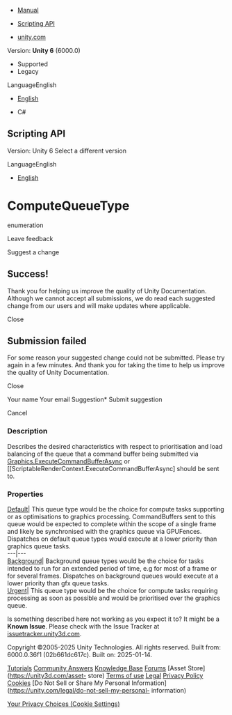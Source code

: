[ ]()

  * [Manual](../Manual/index.html)
  * [Scripting API](../ScriptReference/index.html)

  * [unity.com](https://unity.com/)

Version: **Unity 6** (6000.0)

  * Supported
  * Legacy

LanguageEnglish

  * [English]()

  * C#

[ ](https://docs.unity3d.com)

## Scripting API

Version: Unity 6 Select a different version

LanguageEnglish

  * [English]()

# ComputeQueueType

enumeration

Leave feedback

Suggest a change

## Success!

Thank you for helping us improve the quality of Unity Documentation. Although
we cannot accept all submissions, we do read each suggested change from our
users and will make updates where applicable.

Close

## Submission failed

For some reason your suggested change could not be submitted. Please <a>try
again</a> in a few minutes. And thank you for taking the time to help us
improve the quality of Unity Documentation.

Close

Your name Your email Suggestion* Submit suggestion

Cancel

[ ]()

### Description

Describes the desired characteristics with respect to prioritisation and load
balancing of the queue that a command buffer being submitted via
[Graphics.ExecuteCommandBufferAsync](Graphics.ExecuteCommandBufferAsync.html)
or [[ScriptableRenderContext.ExecuteCommandBufferAsync] should be sent to.

### Properties

[Default](Rendering.ComputeQueueType.Default.html)| This queue type would be
the choice for compute tasks supporting or as optimisations to graphics
processing. CommandBuffers sent to this queue would be expected to complete
within the scope of a single frame and likely be synchronised with the
graphics queue via GPUFences. Dispatches on default queue types would execute
at a lower priority than graphics queue tasks.  
---|---  
[Background](Rendering.ComputeQueueType.Background.html)| Background queue
types would be the choice for tasks intended to run for an extended period of
time, e.g for most of a frame or for several frames. Dispatches on background
queues would execute at a lower priority than gfx queue tasks.  
[Urgent](Rendering.ComputeQueueType.Urgent.html)| This queue type would be the
choice for compute tasks requiring processing as soon as possible and would be
prioritised over the graphics queue.  
  
Is something described here not working as you expect it to? It might be a
**Known Issue**. Please check with the Issue Tracker at
[issuetracker.unity3d.com](https://issuetracker.unity3d.com).

Copyright ©2005-2025 Unity Technologies. All rights reserved. Built from:
6000.0.36f1 (02b661dc617c). Built on: 2025-01-14.

[Tutorials](https://unity3d.com/learn) [Community
Answers](https://answers.unity3d.com) [Knowledge
Base](https://support.unity3d.com/hc/en-us)
[Forums](https://forum.unity3d.com) [Asset Store](https://unity3d.com/asset-
store) [Terms of use](https://docs.unity3d.com/Manual/TermsOfUse.html)
[Legal](https://unity.com/legal) [Privacy
Policy](https://unity.com/legal/privacy-policy)
[Cookies](https://unity.com/legal/cookie-policy) [Do Not Sell or Share My
Personal Information](https://unity.com/legal/do-not-sell-my-personal-
information)

[Your Privacy Choices (Cookie Settings)](javascript:void\(0\);)

